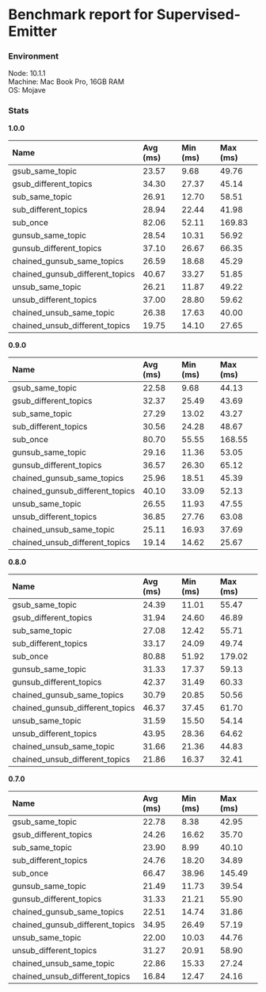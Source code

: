 
# Benchmark report for Supervised-Emitter



### Environment

Node: 10.1.1  
Machine: Mac Book Pro, 16GB RAM  
OS: Mojave  


### Stats



**1.0.0**  

Name            |  Avg (ms)     |   Min (ms)      |   Max (ms)
:---------------|:--------------|:----------------|:-------------
gsub_same_topic  |  23.57  |  9.68  |  49.76  
gsub_different_topics  |  34.30  |  27.37  |  45.14  
sub_same_topic  |  26.91  |  12.70  |  58.51  
sub_different_topics  |  28.94  |  22.44  |  41.98  
sub_once  |  82.06  |  52.11  |  169.83  
gunsub_same_topic  |  28.54  |  10.31  |  56.92  
gunsub_different_topics  |  37.10  |  26.67  |  66.35  
chained_gunsub_same_topics  |  26.59  |  18.68  |  45.29  
chained_gunsub_different_topics  |  40.67  |  33.27  |  51.85  
unsub_same_topic  |  26.21  |  11.87  |  49.22  
unsub_different_topics  |  37.00  |  28.80  |  59.62  
chained_unsub_same_topic  |  26.38  |  17.63  |  40.00  
chained_unsub_different_topics  |  19.75  |  14.10  |  27.65  




**0.9.0**  

Name            |  Avg (ms)     |   Min (ms)      |   Max (ms)
:---------------|:--------------|:----------------|:-------------
gsub_same_topic  |  22.58  |  9.68  |  44.13  
gsub_different_topics  |  32.37  |  25.49  |  43.69  
sub_same_topic  |  27.29  |  13.02  |  43.27  
sub_different_topics  |  30.56  |  24.28  |  48.67  
sub_once  |  80.70  |  55.55  |  168.55  
gunsub_same_topic  |  29.16  |  11.36  |  53.05  
gunsub_different_topics  |  36.57  |  26.30  |  65.12  
chained_gunsub_same_topics  |  25.96  |  18.51  |  45.39  
chained_gunsub_different_topics  |  40.10  |  33.09  |  52.13  
unsub_same_topic  |  26.55  |  11.93  |  47.55  
unsub_different_topics  |  36.85  |  27.76  |  63.08  
chained_unsub_same_topic  |  25.11  |  16.93  |  37.69  
chained_unsub_different_topics  |  19.14  |  14.62  |  25.67  




**0.8.0**  

Name            |  Avg (ms)     |   Min (ms)      |   Max (ms)
:---------------|:--------------|:----------------|:-------------
gsub_same_topic  |  24.39  |  11.01  |  55.47  
gsub_different_topics  |  31.94  |  24.60  |  46.89  
sub_same_topic  |  27.08  |  12.42  |  55.71  
sub_different_topics  |  33.17  |  24.09  |  49.74  
sub_once  |  80.88  |  51.92  |  179.02  
gunsub_same_topic  |  31.33  |  17.37  |  59.13  
gunsub_different_topics  |  42.37  |  31.49  |  60.33  
chained_gunsub_same_topics  |  30.79  |  20.85  |  50.56  
chained_gunsub_different_topics  |  46.37  |  37.45  |  61.70  
unsub_same_topic  |  31.59  |  15.50  |  54.14  
unsub_different_topics  |  43.95  |  28.36  |  64.62  
chained_unsub_same_topic  |  31.66  |  21.36  |  44.83  
chained_unsub_different_topics  |  21.86  |  16.37  |  32.41  




**0.7.0**  

Name            |  Avg (ms)     |   Min (ms)      |   Max (ms)
:---------------|:--------------|:----------------|:-------------
gsub_same_topic  |  22.78  |  8.38  |  42.95  
gsub_different_topics  |  24.26  |  16.62  |  35.70  
sub_same_topic  |  23.90  |  8.99  |  40.10  
sub_different_topics  |  24.76  |  18.20  |  34.89  
sub_once  |  66.47  |  38.96  |  145.49  
gunsub_same_topic  |  21.49  |  11.73  |  39.54  
gunsub_different_topics  |  31.33  |  21.21  |  55.90  
chained_gunsub_same_topics  |  22.51  |  14.74  |  31.86  
chained_gunsub_different_topics  |  34.95  |  26.49  |  57.19  
unsub_same_topic  |  22.00  |  10.03  |  44.76  
unsub_different_topics  |  31.27  |  20.91  |  58.90  
chained_unsub_same_topic  |  22.86  |  15.33  |  27.24  
chained_unsub_different_topics  |  16.84  |  12.47  |  24.16  


